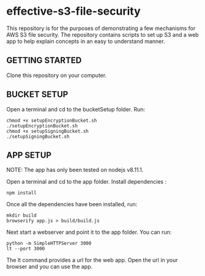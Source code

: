 effective-s3-file-security
==========================
This repository is for the purposes of demonstrating a few mechanisms for AWS S3 file security. The repository contains scripts to set up S3 and a web app to help explain concepts in an easy to understand manner.

GETTING STARTED
---------------
Clone this repository on your computer.

BUCKET SETUP
------------
Open a terminal and cd to the bucketSetup folder. Run:

    chmod +x setupEncryptionBucket.sh
    ./setupEncryptionBucket.sh
    chmod +x setupSigningBucket.sh
    ./setupSigningBucket.sh

APP SETUP
---------
NOTE: The app has only been tested on nodejs v8.11.1.

Open a terminal and cd to the app folder. Install dependencies :

    npm install

Once all the dependencies have been installed, run:

    mkdir build
    browserify app.js > build/build.js

Next start a webserver and point it to the app folder. You can run:

    python -m SimpleHTTPServer 3000
    lt --port 3000

The lt command provides a url for the web app. Open the url in your browser and you can use the app.
